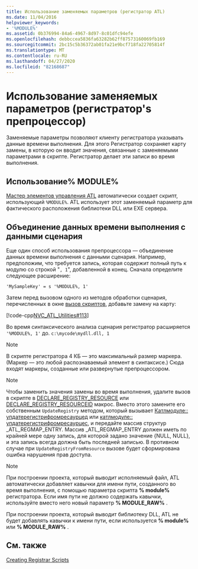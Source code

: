 ```yaml
---
title: Использование заменяемых параметров (регистратор ATL)
ms.date: 11/04/2016
helpviewer_keywords:
- '%MODULE%'
ms.assetid: 0b376994-84a6-4967-8d97-8c01dfc94efe
ms.openlocfilehash: debbccea5836fa63282b62ff87573160069fb169
ms.sourcegitcommit: 2bc15c5b36372ab01fa21e9bcf718fa22705814f
ms.translationtype: MT
ms.contentlocale: ru-RU
ms.lasthandoff: 04/27/2020
ms.locfileid: "82168687"
---
```

# <a name="using-replaceable-parameters-the-registrar39s-preprocessor"></a>Использование заменяемых параметров (регистратор&#39;s препроцессор)

Заменяемые параметры позволяют клиенту регистратора указывать данные времени выполнения. Для этого Регистратор сохраняет карту замены, в которую он вводит значения, связанные с заменяемыми параметрами в скрипте. Регистратор делает эти записи во время выполнения.

## <a name="using-module"></a><a name="_atl_using_.25.module.25"></a>Использование% MODULE%

[Мастер элементов управления ATL](../atl/reference/atl-control-wizard.md) автоматически создает скрипт, использующий `%MODULE%`. ATL использует этот заменяемый параметр для фактического расположения библиотеки DLL или EXE сервера.

## <a name="concatenating-run-time-data-with-script-data"></a>Объединение данных времени выполнения с данными сценария

Еще один способ использования препроцессора — объединение данных времени выполнения с данными сценария. Например, предположим, что требуется запись, которая содержит полный путь к модулю со строкой "`, 1`", добавленной в конец. Сначала определите следующее расширение:

```rgs
'MySampleKey' = s '%MODULE%, 1'
```

Затем перед вызовом одного из методов обработки сценария, перечисленных в окне [вызов скриптов](../atl/invoking-scripts.md), добавьте замену на карту:

[!code-cpp[NVC_ATL_Utilities#113](../atl/codesnippet/cpp/using-replaceable-parameters-the-registrar-s-preprocessor_1.cpp)]

Во время синтаксического анализа сценария регистратор расширяется `'%MODULE%, 1'` до. `c:\mycode\mydll.dll, 1`

> [!NOTE]
> В скрипте регистратора 4 КБ — это максимальный размер маркера. (Маркер — это любой распознаваемый элемент в синтаксисе.) Сюда входят маркеры, созданные или развернутые препроцессором.

> [!NOTE]
> Чтобы заменить значения замены во время выполнения, удалите вызов в скрипте в [DECLARE_REGISTRY_RESOURCE](../atl/reference/registry-macros.md#declare_registry_resource) или [DECLARE_REGISTRY_RESOURCEID](../atl/reference/registry-macros.md#declare_registry_resourceid) макрос. Вместо этого замените его собственным `UpdateRegistry` методом, который вызывает [Катлмодуле:: упдатерегистрифромресаурцед](../atl/reference/catlmodule-class.md#updateregistryfromresourced) или [катлмодуле:: упдатерегистрифромресаурцес](../atl/reference/catlmodule-class.md#updateregistryfromresources), и передайте массив структур _ATL_REGMAP_ENTRY. Массив _ATL_REGMAP_ENTRY должен иметь по крайней мере одну запись, для которой задано значение {NULL, NULL}, и эта запись всегда должна быть последней записью. В противном случае при `UpdateRegistryFromResource` вызове будет сформирована ошибка нарушения прав доступа.

> [!NOTE]
> При построении проекта, который выводит исполняемый файл, ATL автоматически добавляет кавычки для имени пути, созданного во время выполнения, с помощью параметра скрипта **% module%** регистратора. Если имя пути не должно содержать кавычки, используйте вместо него новый параметр **% MODULE_RAW%** .
>
> При построении проекта, который выводит библиотеку DLL, ATL не будет добавлять кавычки к имени пути, если используется **% module%** или **% MODULE_RAW%** .

## <a name="see-also"></a>См. также

[Creating Registrar Scripts](../atl/creating-registrar-scripts.md)
